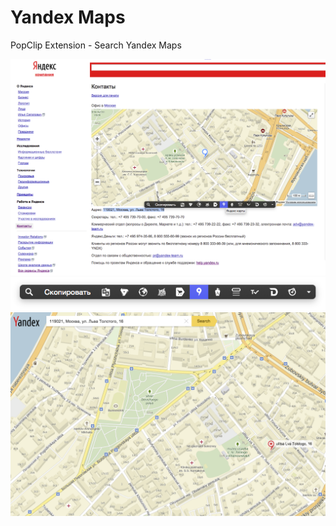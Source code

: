 # Yandex Maps
PopClip Extension - Search Yandex Maps

![images](./img/images_01.png "panel")
![images](./img/images_02.png "images")
![images](./img/images_03.png "Maps")
